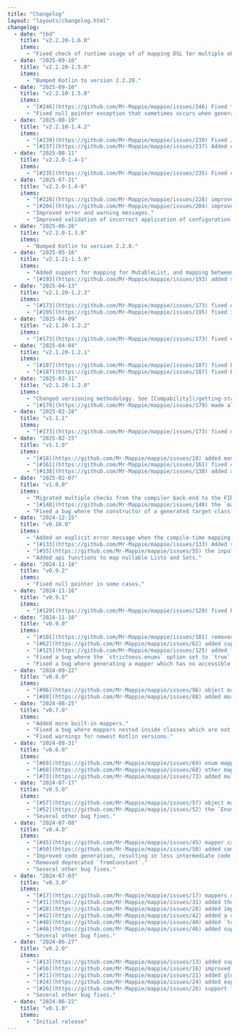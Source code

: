 ```yaml
---
title: "Changelog"
layout: "layouts/changelog.html"
changelog:
  - date: "tbd"
    title: "v2.2.20-1.6.0"
    items:
      - "Fixed check of runtime usage of of mapping DSL for multiple object mappie."
  - date: "2025-09-10"
    title: "v2.2.20-1.5.0"
    items:
      - "Bumped Kotlin to version 2.2.20."
  - date: "2025-09-10"
    title: "v2.2.10-1.5.0"
    items:
      - "[#246](https://github.com/Mr-Mappie/mappie/issues/246) Fixed type checking of platform types."
      - "Fixed null pointer exception that sometimes occurs when generating a mapper."
  - date: "2025-08-19"
    title: "v2.2.10-1.4.2"
    items:
      - "[#239](https://github.com/Mr-Mappie/mappie/issues/239) Fixed Java getter resolution when validating if the mapping is complete."
      - "[#237](https://github.com/Mr-Mappie/mappie/issues/237) Added compile time error when defining anonymous mappie objects."
  - date: "2025-08-11"
    title: "v2.2.0-1.4-1"
    items:
      - "[#235](https://github.com/Mr-Mappie/mappie/issues/235) Fixed compatibility with pre Java 14."
  - date: "2025-07-31"
    title: "v2.2.0-1.4-0"
    items:
      - "[#228](https://github.com/Mr-Mappie/mappie/issues/228) improved error message when null value is received in fromPropertyNotNull."
      - "[#204](https://github.com/Mr-Mappie/mappie/issues/204) improved support for Java records."
      - "Improved error and warning messages."
      - "Improved validation of incorrect application of configuration annotations."
  - date: "2025-06-26"
    title: "v2.2.0-1.3.0"
    items:
      - "Bumped Kotlin to version 2.2.0."
  - date: "2025-05-16"
    title: "v2.1.21-1.3.0"
    items:
      - "Added support for mapping for MutableList, and mapping between MutableList and List."
      - "[#193](https://github.com/Mr-Mappie/mappie/issues/193) added support for generating reports. See [Reporting](/getting-started/reporting) for more information."
  - date: "2025-04-13"
    title: "v2.1.20-1.2.3"
    items:
      - "[#173](https://github.com/Mr-Mappie/mappie/issues/173) fixed compilation error on multiplatform where the this receiver parameter was generated incorrectly."
      - "[#195](https://github.com/Mr-Mappie/mappie/issues/195) fixed issues with both generic sources and target."
  - date: "2025-04-09"
    title: "v2.1.20-1.2.2"
    items:
      - "[#173](https://github.com/Mr-Mappie/mappie/issues/173) fixed compilation error when calling generated functions other than map on multiplatform."
  - date: "2025-04-04"
    title: "v2.1.20-1.2.1"
    items:
      - "[#187](https://github.com/Mr-Mappie/mappie/issues/187) fixed bug with generic typed input parameter with upper bound."
      - "[#187](https://github.com/Mr-Mappie/mappie/issues/187) fixed bug where code is being generated for mappers which are a transitive subtype of a mappie class."
  - date: "2025-03-31"
    title: "v2.1.20-1.2.0"
    items:
      - "Changed versioning methodology. See [Compability](/getting-started/compatibility) for more information."
      - "[#179](https://github.com/Mr-Mappie/mappie/issues/179) made all mapping functions open."
  - date: "2025-02-28"
    title: "v1.1.1"
    items:
      - "[#173](https://github.com/Mr-Mappie/mappie/issues/173) fixed multiplatform class code-generation bug."
  - date: "2025-02-25"
    title: "v1.1.0"
    items:
      - "[#18](https://github.com/Mr-Mappie/mappie/issues/18) added maven plugin."
      - "[#161](https://github.com/Mr-Mappie/mappie/issues/161) fixed compilation on non-jvm platforms."
      - "[#138](https://github.com/Mr-Mappie/mappie/issues/138) added a clear error message when using ObjectMappie for enum types."
  - date: "2025-02-07"
    title: "v1.0.0"
    items:
      - "Migrated multiple checks from the compiler back-end to the FIR compiler front-end."
      - "[#148](https://github.com/Mr-Mappie/mappie/issues/148) the `mappie-api` dependency is now applied automatically."
      - "Fixed a bug where the constructor of a generated target class is not selected property."
  - date: "2024-12-15"
    title: "v0.10.0"
    items:
      - "Added an explicit error message when the compile-time mapping dsl is used during runtime."
      - "[#133](https://github.com/Mr-Mappie/mappie/issues/133) Added support for method references in fromExpression and transform."
      - "[#55](https://github.com/Mr-Mappie/mappie/issues/55) the input parameters themselves are now included in automatic resolving."
      - "Added api functions to map nullable Lists and Sets."
  - date: "2024-11-18"
    title: "v0.9.2"
    items:
      - "Fixed null pointer in some cases."
  - date: "2024-11-16"
    title: "v0.9.1"
    items:
      - "[#129](https://github.com/Mr-Mappie/mappie/issues/129) fixed bug where mappie will not run when the mappie-api comes in as a transitive dependency."
  - date: "2024-11-16"
    title: "v0.9.0"
    items:
      - "[#101](https://github.com/Mr-Mappie/mappie/issues/101) removed deprecated method 'parameter(String)'"
      - "[#62](https://github.com/Mr-Mappie/mappie/issues/62) added support for local mapper configuration via annotations."
      - "[#125](https://github.com/Mr-Mappie/mappie/issues/125) added fromPropertyNotNull which automatically applies requireNotNull."
      - "Fixed a bug where the `strictness.enums` option set to `true` possibly resulted in a compilation error."
      - "Fixed a bug where generating a mapper which has no accessible constructor resulted in an internal error instead of a nice error message."
  - date: "2024-09-22"
    title: "v0.8.0"
    items:
      - "[#96](https://github.com/Mr-Mappie/mappie/issues/96) object mappers can now be generated automatically."
      - "[#88](https://github.com/Mr-Mappie/mappie/issues/88) added more multiplatform targets."
  - date: "2024-08-25"
    title: "v0.7.0"
    items:
      - "Added more built-in mappers."
      - "Fixed a bug where mappers nested inside classes which are not a mapper are not generated."
      - "Fixed warnings for newest Kotlin versions."
  - date: "2024-08-31"
    title: "v0.6.0"
    items:
      - "[#69](https://github.com/Mr-Mappie/mappie/issues/69) enum mappers can now be generated automatically if source and target contain the same entries."
      - "[#68](https://github.com/Mr-Mappie/mappie/issues/68) other mappers are automatically resolved in mappings and applied using the via operator."
      - "[#73](https://github.com/Mr-Mappie/mappie/issues/73) added multiple built-in mappers."
  - date: "2024-07-17"
    title: "v0.5.0"
    items:
      - "[#57](https://github.com/Mr-Mappie/mappie/issues/57) object mappers can now use property setters."
      - "[#52](https://github.com/Mr-Mappie/mappie/issues/52) the `EnumMappie` target type does not have to be an enum, but can be any."
      - "Several other bug fixes."
  - date: "2024-07-08"
    title: "v0.4.0"
    items:
      - "[#45](https://github.com/Mr-Mappie/mappie/issues/45) mapper can now have multiple from parameters."
      - "[#50](https://github.com/Mr-Mappie/mappie/issues/50) added compatibility with Kotlin `1.9.24` and `2.0.20-Beta1`."
      - "Improved code generation, resulting in less intermediate code being generated."
      - "Removed deprecated `fromConstant`."
      - "Several other bug fixes."  
  - date: "2024-07-03"
    title: "v0.3.0"
    items:
      - "[#17](https://github.com/Mr-Mappie/mappie/issues/17) mappers can now be declared as inner declarations, instead of requiring them to be top-level."
      - "[#31](https://github.com/Mr-Mappie/mappie/issues/31) added the explicit mapping method `thrownByEnumEntry` to throw an exception as a result when mapping an enum entry."
      - "[#28](https://github.com/Mr-Mappie/mappie/issues/28) added implicit mapping inference of mappers with the same name but a different type, but a mapper for those types are defined."
      - "[#42](https://github.com/Mr-Mappie/mappie/issues/42) added a configuration option to disable resolving via default arguments."
      - "[#40](https://github.com/Mr-Mappie/mappie/issues/40) added `to` alias to refer to for target properties as an alternative to the fully written out `TO` type."
      - "[#46](https://github.com/Mr-Mappie/mappie/issues/46) added support for Java get methods."
      - "Several other bug fixes."
  - date: "2024-06-27"
    title: "v0.2.0"
    items:
      - "[#13](https://github.com/Mr-Mappie/mappie/issues/13) added support for declaring a mapper without an implementation of map."
      - "[#16](https://github.com/Mr-Mappie/mappie/issues/16) improved resolution of explicit parameter names."
      - "[#21](https://github.com/Mr-Mappie/mappie/issues/21) added global configuration option to report all warnings as errors."
      - "[#24](https://github.com/Mr-Mappie/mappie/issues/24) added explicit mapping `fromValue` as a replacement of the much more restricting `fromConstant`."
      - "[#26](https://github.com/Mr-Mappie/mappie/issues/26) support for selecting nested properties."
      - "Several other bug fixes."
  - date: "2024-06-22"
    title: "v0.1.0"
    items:
      - "Initial release"
---
```

